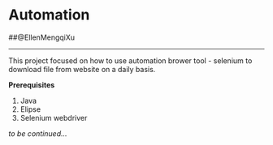 # Automation

##@EllenMengqiXu

---

This project focused on how to use automation brower tool - selenium to download file from website on a daily basis.

**Prerequisites**
1. Java
2. Elipse
3. Selenium webdriver 

*to be continued...*

